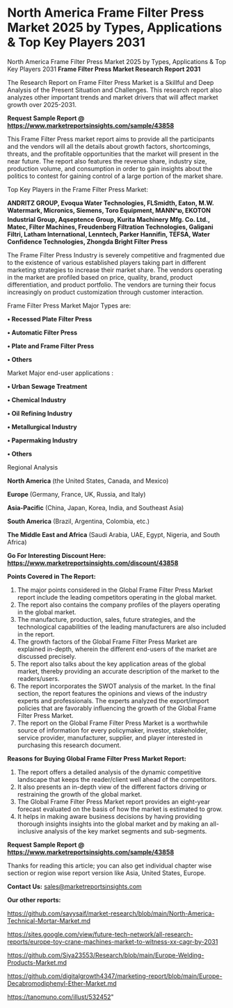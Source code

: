 # North America Frame Filter Press Market 2025 by Types, Applications & Top Key Players 2031
 North America Frame Filter Press Market 2025 by Types, Applications & Top Key Players 2031
<strong>Frame Filter Press Market Research Report 2031</strong>

The Research Report on Frame Filter Press Market is a Skillful and Deep Analysis of the Present Situation and Challenges. This research report also analyzes other important trends and market drivers that will affect market growth over 2025-2031.

<strong>Request Sample Report @ <a href=https://www.marketreportsinsights.com/sample/43858>https://www.marketreportsinsights.com/sample/43858</a></strong>

This Frame Filter Press market report aims to provide all the participants and the vendors will all the details about growth factors, shortcomings, threats, and the profitable opportunities that the market will present in the near future. The report also features the revenue share, industry size, production volume, and consumption in order to gain insights about the politics to contest for gaining control of a large portion of the market share.

Top Key Players in the Frame Filter Press Market:

<strong>ANDRITZ GROUP, Evoqua Water Technologies, FLSmidth, Eaton, M.W. Watermark, Micronics, Siemens, Toro Equipment, MANNᵃఐ, EKOTON Industrial Group, Aqseptence Group, Kurita Machinery Mfg. Co. Ltd., Matec, Filter Machines, Freudenberg Filtration Technologies, Galigani Filtri, Latham International, Lenntech, Parker Hannifin, TEFSA, Water Confidence Technologies, Zhongda Bright Filter Press</strong>

The Frame Filter Press Industry is severely competitive and fragmented due to the existence of various established players taking part in different marketing strategies to increase their market share. The vendors operating in the market are profiled based on price, quality, brand, product differentiation, and product portfolio. The vendors are turning their focus increasingly on product customization through customer interaction.

Frame Filter Press Market Major Types are:

<strong>•  Recessed Plate Filter Press

•  Automatic Filter Press

•  Plate and Frame Filter Press

•  Others</strong>

Market Major end-user applications :

<strong>•  Urban Sewage Treatment

•  Chemical Industry

•  Oil Refining Industry

•  Metallurgical Industry

•  Papermaking Industry

•  Others</strong>

Regional Analysis

</u><strong><b>North America</b></strong> (the United States, Canada, and Mexico)

<strong><b>Europe </b></strong>(Germany, France, UK, Russia, and Italy)

<strong><b>Asia-Pacific</b></strong> (China, Japan, Korea, India, and Southeast Asia)

<strong><b>South America</b></strong> (Brazil, Argentina, Colombia, etc.)

<strong><b>The Middle East and Africa</b></strong> (Saudi Arabia, UAE, Egypt, Nigeria, and South Africa)

<strong>Go For Interesting Discount Here: <a href=https://www.marketreportsinsights.com/discount/43858>https://www.marketreportsinsights.com/discount/43858</a></strong>

<strong>Points Covered in The Report:</strong>
<ol>
  <li>The major points considered in the Global Frame Filter Press Market report include the leading competitors operating in the global market.</li>
  <li>The report also contains the company profiles of the players operating in the global market.</li>
  <li>The manufacture, production, sales, future strategies, and the technological capabilities of the leading manufacturers are also included in the report.</li>
  <li>The growth factors of the Global Frame Filter Press Market are explained in-depth, wherein the different end-users of the market are discussed precisely.</li>
  <li>The report also talks about the key application areas of the global market, thereby providing an accurate description of the market to the readers/users.</li>
  <li>The report incorporates the SWOT analysis of the market. In the final section, the report features the opinions and views of the industry experts and professionals. The experts analyzed the export/import policies that are favorably influencing the growth of the Global Frame Filter Press Market.</li>
  <li>The report on the Global Frame Filter Press Market is a worthwhile source of information for every policymaker, investor, stakeholder, service provider, manufacturer, supplier, and player interested in purchasing this research document.</li>
</ol>
<strong>Reasons for Buying Global Frame Filter Press Market Report:</strong>

<ol>
  <li>The report offers a detailed analysis of the dynamic competitive landscape that keeps the reader/client well ahead of the competitors.</li>
  <li>It also presents an in-depth view of the different factors driving or restraining the growth of the global market.</li>
  <li>The Global Frame Filter Press Market report provides an eight-year forecast evaluated on the basis of how the market is estimated to grow.</li>
  <li>It helps in making aware business decisions by having providing thorough insights insights into the global market and by making an all-inclusive analysis of the key market segments and sub-segments.</li>
</ol>
<strong>Request Sample Report @ <a href=https://www.marketreportsinsights.com/sample/43858>https://www.marketreportsinsights.com/sample/43858</a></strong>


Thanks for reading this article; you can also get individual chapter wise section or region wise report version like Asia, United States, Europe.

<strong>Contact Us:</strong>
sales@marketreportsinsights.com

<strong>Our other reports:</strong>

<a href=https://github.com/sayysaif/market-research/blob/main/North-America-Technical-Mortar-Market.md>https://github.com/sayysaif/market-research/blob/main/North-America-Technical-Mortar-Market.md</a>

<a href=https://sites.google.com/view/future-tech-network/all-research-reports/europe-toy-crane-machines-market-to-witness-xx-cagr-by-2031>https://sites.google.com/view/future-tech-network/all-research-reports/europe-toy-crane-machines-market-to-witness-xx-cagr-by-2031</a>

<a href=https://github.com/Siya23553/Research/blob/main/Europe-Welding-Products-Market.md>https://github.com/Siya23553/Research/blob/main/Europe-Welding-Products-Market.md</a>

<a href=https://github.com/digitalgrowth4347/marketing-report/blob/main/Europe-Decabromodiphenyl-Ether-Market.md>https://github.com/digitalgrowth4347/marketing-report/blob/main/Europe-Decabromodiphenyl-Ether-Market.md</a>

<a href=https://tanomuno.com/illust/532452>https://tanomuno.com/illust/532452</a>"
